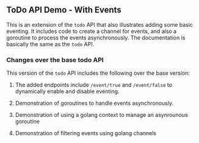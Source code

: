 ## ToDo API Demo - With Events

This is an extension of the `todo` API that also illustrates adding some basic eventing.  It includes code to create a channel for events, and also a goroutine to process the events asynchronously.  The documentation is basically the same as the `todo` API.  

### Changes over the base todo API

This version of the `todo` API includes the following over the base version:

1. The added endpoints include `/event/true` and `/event/false` to dynamically enable and disable eventing.

2. Demonstration of goroutines to handle events asynchronously. 
3. Demonstration of using a golang context to manage an asynrounous goroutine
4. Demonstration of filtering events using golang channels 